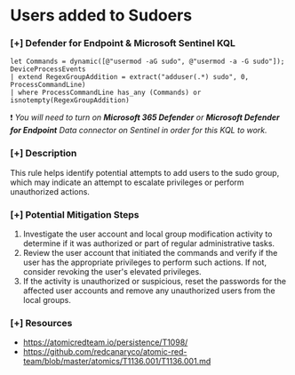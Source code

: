 # Users added to Sudoers

### [+] Defender for Endpoint & Microsoft Sentinel KQL
```
let Commands = dynamic([@"usermod -aG sudo", @"usermod -a -G sudo"]);
DeviceProcessEvents
| extend RegexGroupAddition = extract("adduser(.*) sudo", 0, ProcessCommandLine)
| where ProcessCommandLine has_any (Commands) or isnotempty(RegexGroupAddition)
```
:exclamation: *You will need to turn on **Microsoft 365 Defender** or **Microsoft Defender for Endpoint** Data connector on Sentinel in order for this KQL to work.*

### [+] Description 
This rule helps identify potential attempts to add users to the sudo group, which may indicate an attempt to escalate privileges or perform unauthorized actions.

### [+] Potential Mitigation Steps
1. Investigate the user account and local group modification activity to determine if it was authorized or part of regular administrative tasks.
2. Review the user account that initiated the commands and verify if the user has the appropriate privileges to perform such actions. If not, consider revoking the user's elevated privileges.
3. If the activity is unauthorized or suspicious, reset the passwords for the affected user accounts and remove any unauthorized users from the local groups.

### [+] Resources 
- https://atomicredteam.io/persistence/T1098/
- https://github.com/redcanaryco/atomic-red-team/blob/master/atomics/T1136.001/T1136.001.md
